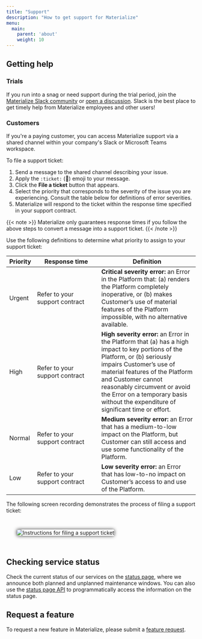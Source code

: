 ```yaml
---
title: "Support"
description: "How to get support for Materialize"
menu:
  main:
    parent: 'about'
    weight: 10
---
```


## Getting help

### Trials

If you run into a snag or need support during the trial period, join the [Materialize Slack community](https://materialize.com/s/chat) or [open a discussion](https://github.com/MaterializeInc/materialize/discussions). Slack is the best place to get timely help from Materialize employees and other users!

### Customers

If you're a paying customer, you can access Materialize support via a shared
channel within your company's Slack or Microsoft Teams workspace.

To file a support ticket:

1. Send a message to the shared channel describing your issue.
2. Apply the `:ticket:` (🎫) emoji to your message.
3. Click the **File a ticket** button that appears.
4. Select the priority that corresponds to the severity of the issue you are
   experiencing. Consult the table below for definitions of error severities.
5. Materialize will respond to the ticket within the response time specified
   in your support contract.

{{< note >}}
Materialize only guarantees response times if you follow the above steps to
convert a message into a support ticket.
{{< /note >}}

Use the following definitions to determine what priority to assign to
your support ticket:

<table style="margin-top: 1em; margin-bottom: 1em;">
<thead>
    <tr>
        <th>Priority</th>
        <th style="min-width: 150px">Response time</th>
        <th>Definition</th>
    </tr>
</thead>
<tbody>
    <tr>
        <td>Urgent</td>
        <td>Refer to your support contract</td>
        <td>
            <strong>Critical severity error:</strong> an Error in the Platform that: (a) renders the Platform completely inoperative, or (b) makes Customer’s use of material features of the Platform impossible, with no alternative available.
        </td>
    </tr>
    <tr>
        <td>High</td>
        <td>Refer to your support contract</td>
        <td>
            <strong>High severity error:</strong> an Error in the Platform that (a) has a high impact to key portions of the Platform, or (b) seriously impairs Customer’s use of material features of the Platform and Customer cannot reasonably circumvent or avoid the Error on a temporary basis without the expenditure of significant time or effort.
        </td>
    </tr>
    <tr>
        <td>Normal</td>
        <td>Refer to your support contract</td>
        <td>
            <strong>Medium severity error:</strong> an Error that has a medium-to-low impact on the Platform, but Customer can still access and use some functionality of the Platform.
        </td>
    </tr>
    <tr>
        <td>Low</td>
        <td>Refer to your support contract</td>
        <td>
            <strong>Low severity error:</strong> an Error that has low-to-no impact on Customer’s access to and use of the Platform.
        </td>
    </tr>
</tbody>
</table>

The following screen recording demonstrates the process of filing a support
ticket:

<div style="padding: 2em">
<img
    src="https://github.com/MaterializeInc/materialize/assets/882976/1c8acb98-35a6-4f4b-bace-cf454c8193c8"
    alt="Instructions for filing a support ticket"
    style="box-shadow: 0 0 10px #333; border-radius: 3px;">
</div>

## Checking service status

Check the current status of our services on the [status page](https://status.materialize.com), where we announce both planned and unplanned maintenance windows. You can also use the [status page API](https://status.materialize.com/api) to programmatically access the information on the status page.

## Request a feature

To request a new feature in Materialize, please submit a [feature request](https://github.com/MaterializeInc/materialize/discussions/new?category=feature-requests).
